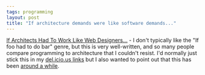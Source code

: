 ```yaml
---
tags: programming
layout: post
title: "If architecture demands were like software demands..."
---
```




<a href="http://twasink.net/blog/archives/2004/10/if_architects_h.html">If Architects Had To Work Like Web Designers...</a> - I don't typically like the "If foo had to do bar" genre, but this is very well-written, and so many people compare programming to architecture that I couldn't resist. I'd normally just stick this in my <a href="http://del.icio.us/cwinters">del.icio.us links</a> but I also wanted to point out that this has been <a href="http://www.google.com/search?q=%22keep+in+mind+that+my+wife+likes+blue%22&sourceid=firefox&start=0&start=0&ie=utf-8&oe=utf-8">around a while</a>.</p>


